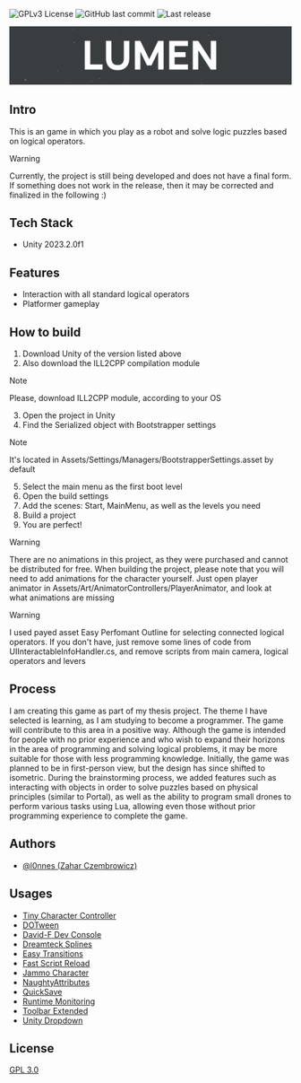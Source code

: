 
![GPLv3 License](https://img.shields.io/badge/License-GPL%20v3-yellow.svg)
![GitHub last commit](https://img.shields.io/github/last-commit/l0nnes/LUMEN)
![Last release](https://img.shields.io/github/v/release/l0nnes/LUMEN)

![Logo](Assets/Art/UI/LumenLogo.png)

## Intro
This is an game in which you play as a robot and solve logic puzzles based on logical operators.

> [!WARNING]
> Currently, the project is still being developed and does not have a final form. If something does not work in the release, then it may be corrected and finalized in the following :)

## Tech Stack

- Unity 2023.2.0f1

## Features
- Interaction with all standard logical operators
- Platformer gameplay

## How to build
1. Download Unity of the version listed above
2. Also download the ILL2CPP compilation module
> [!NOTE]
> Please, download ILL2CPP module, according to your OS
3. Open the project in Unity
4. Find the Serialized object with Bootstrapper settings
> [!NOTE]
> It's located in Assets/Settings/Managers/BootstrapperSettings.asset by default
5. Select the main menu as the first boot level
6. Open the build settings
7. Add the scenes: Start, MainMenu, as well as the levels you need
8. Build a project
9. You are perfect!

> [!WARNING]
> There are no animations in this project, as they were purchased and cannot be distributed for free.
> When building the project, please note that you will need to add animations for the character yourself.
> Just open player animator in Assets/Art/AnimatorControllers/PlayerAnimator, and look at what animations are missing

> [!WARNING]
> I used payed asset Easy Perfomant Outline for selecting connected logical operators.
> If you don't have, just remove some lines of code from UIInteractableInfoHandler.cs, and remove scripts from main camera,
> logical operators and levers

## Process
I am creating this game as part of my thesis project. The theme I have selected is learning, as I am studying to become a programmer. The game will contribute to this area in a positive way.
Although the game is intended for people with no prior experience and who wish to expand their horizons in the area of programming and solving logical problems, it may be more suitable for those with less programming knowledge. Initially, the game was planned to be in first-person view, but the design has since shifted to isometric.
During the brainstorming process, we added features such as interacting with objects in order to solve puzzles based on physical principles (similar to Portal), as well as the ability to program small drones to perform various tasks using Lua, allowing even those without prior programming experience to complete the game.

## Authors

- [@l0nnes (Zahar Czembrowicz)](https://www.github.com/l0nnes)

## Usages

- [Tiny Character Controller](https://github.com/unity3d-jp/Project_TCC)
- [DOTween](https://dotween.demigiant.com/)
- [David-F Dev Console](https://github.com/DavidF-Dev/Unity-DeveloperConsole)
- [Dreamteck Splines](https://assetstore.unity.com/packages/tools/utilities/dreamteck-splines-61926)
- [Easy Transitions](https://assetstore.unity.com/packages/tools/gui/easy-transitions-225607)
- [Fast Script Reload](https://assetstore.unity.com/packages/tools/utilities/fast-script-reload-239351)
- [Jammo Character](https://assetstore.unity.com/packages/3d/characters/jammo-character-mix-and-jam-158456)
- [NaughtyAttributes](https://assetstore.unity.com/packages/tools/utilities/naughtyattributes-129996)
- [QuickSave](https://assetstore.unity.com/packages/tools/utilities/quick-save-107676)
- [Runtime Monitoring](https://assetstore.unity.com/packages/tools/integration/runtime-monitoring-222328)
- [Toolbar Extended](https://github.com/marijnz/unity-toolbar-extender.git)
- [Unity Dropdown](https://github.com/SolidAlloy/UnityDropdown)

## License

[GPL 3.0](https://choosealicense.com/licenses/gpl-3.0/)

